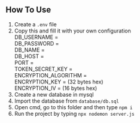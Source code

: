 ## How To Use
1. Create a ```.env``` file
2. Copy this and fill it with your own configuration<br>
   DB_USERNAME =<br>
   DB_PASSWORD = <br>
   DB_NAME =<br>
   DB_HOST =<br>
   PORT =<br>
   TOKEN_SECRET_KEY =<br>
   ENCRYPTION_ALGORITHM =<br>
   ENCRYPTION_KEY = (32 bytes hex)<br>
   ENCRYPTION_IV = (16 bytes hex)<br>
3. Create a new database in mysql
4. Import the database from ```database/db.sql```
5. Open cmd, go to this folder and then type ```npm i```
6. Run the project by typing ```npx nodemon server.js```
